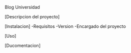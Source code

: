 Blog Universidad

[Descripcion del proyecto]

[Instalacion]
-Requisitos
-Version
-Encargado del proyecto

[Uso]

[Ducomentacion]

